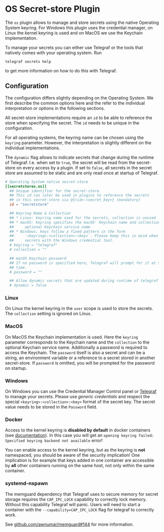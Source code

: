 # OS Secret-store Plugin

The `os` plugin allows to manage and store secrets using the native Operating
System keyring. For Windows this plugin uses the credential manager, on Linux
the kernel keyring is used and on MacOS we use the Keychain implementation.

To manage your secrets you can either use Telegraf or the tools that natively
comes with your operating system. Run

```shell
telegraf secrets help
```

to get more information on how to do this with Telegraf.

## Configuration

The configuration differs slightly depending on the Operating System. We first
describe the common options here and the refer to the individual interpretation
or options in the following sections.

All secret-store implementations require an `id` to be able to reference the
store when specifying the secret. The `id` needs to be unique in the
configuration.

For all operating systems, the keyring name can be chosen using the `keyring`
parameter. However, the interpretation is slightly different on the individual
implementations.

The `dynamic` flag allows to indicate secrets that change during the runtime of
Telegraf. I.e. when set to `true`, the secret will be read from the secret-store
on every access by a plugin. If set to `false`, all secrets in the secret store
are assumed to be static and are only read once at startup of Telegraf.

```toml @sample.conf
# Operating System native secret-store
[[secretstores.os]]
  ## Unique identifier for the secret-store.
  ## This id can later be used in plugins to reference the secrets
  ## in this secret-store via @{<id>:<secret_key>} (mandatory)
  id = "secretstore"

  ## Keyring Name & Collection
  ## * Linux: keyring name used for the secrets, collection is unused
  ## * macOS: keyring specifies the macOS' Keychain name and collection is an
  ##     optional Keychain service name
  ## * Windows: keys follow a fixed pattern in the form
  ##     `<keyring>:<collection>:<key>`. Please keep this in mind when creating
  ##     secrets with the Windows credential tool.
  # keyring = "telegraf"
  # collection = ""

  ## macOS Keychain password
  ## If no password is specified here, Telegraf will prompt for it at startup
  ## time.
  # password = ""

  ## Allow dynamic secrets that are updated during runtime of telegraf
  # dynamic = false
```

### Linux

On Linux the kernel keyring in the `user` scope is used to store the
secrets. The `collection` setting is ignored on Linux.

### MacOS

On MacOS the Keychain implementation is used. Here the `keyring` parameter
corresponds to the Keychain name and the `collection` to the optional Keychain
service name. Additionally a password is required to access the Keychain.
The `password` itself is also a secret and can be a string, an environment
variable or a reference to a secret stored in another secret-store.
If `password` is omitted, you will be prompted for the password on startup.

### Windows

On Windows you can use the Credential Manager Control panel or
[Telegraf](../../../cmd/telegraf/README.md) to manage your secrets.
Please use _generic credentials_ and respect the special
`<keyring>:<collection>:<key>` format of the secret key. The
secret value needs to be stored in the `Password` field.

### Docker

Access to the kernel keyring is __disabled by default__ in docker containers
(see [documentation](https://docs.docker.com/engine/security/seccomp/)).
In this case you will get an
`opening keyring failed: Specified keyring backend not available` error!

You can enable access to the kernel keyring, but as the keyring is __not__
namespaced, you should be aware of the security implication! One implication
is for example that keys added in one container are accessible by __all__
other containers running on the same host, not only within the same container.

### systemd-nspawn

The memguard dependency that Telegraf uses to secure memory for secret storage
requires the `CAP_IPC_LOCK` capability to correctly lock memory. Without this
capability Telegraf will panic. Users will need to start a container with the
`--capability=CAP_IPC_LOCK` flag for telegraf to correctly work.

See [github.com/awnumar/memguard#144][memguard-issue] for more information.

[memguard-issue]: https://github.com/awnumar/memguard/issues/144

